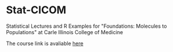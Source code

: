 # Stat-CICOM
Statistical Lectures and R Examples for "Foundations: Molecules to Populations" at Carle Illinois College of Medicine

The course link is avaliable [here](https://teazrq.github.io/Stat-PopHealth/)
